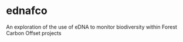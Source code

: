 # ednafco
An exploration of the use of eDNA to monitor biodiversity within Forest Carbon Offset projects
